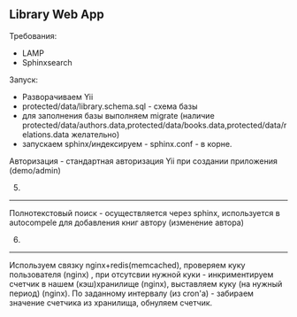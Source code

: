 Library Web App
---------------

Требования:

- LAMP
- Sphinxsearch

Запуск:

- Разворачиваем Yii
- protected/data/library.schema.sql - схема базы
- для заполнения базы выполняем migrate (наличие protected/data/authors.data,protected/data/books.data,protected/data/relations.data желательно)
- запускаем sphinx/индексируем - sphinx.conf - в корне.

Авторизация - стандартная авторизация Yii при создании приложения (demo/admin)

5.
---------------------
Полнотекстовый поиск - осуществляется через sphinx, используется в autocompele для добавления книг автору (изменение автора)
	

6. 
--------------------
Используем связку nginx+redis(memcached), проверяем куку пользователя (nginx) , 
при отсутсвии нужной куки - инкриментируем счетчик в нашем (кэш)хранилище (nginx),
выставляем куку (на нужный период) (nginx).
По заданному интервалу (из cron'а) - забираем значение счетчика из хранилища, обнуляем счетчик.